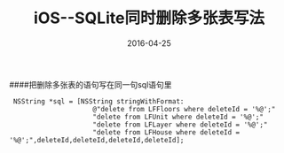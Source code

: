 ﻿---
layout: post
title: "iOS--SQLite同时删除多张表写法"
date: 2016-04-25 
categories: iOS
comments: false
tags: OC
---
####把删除多张表的语句写在同一句sql语句里
<!-- more -->
```
 NSString *sql = [NSString stringWithFormat:
                     @"delete from LFFloors where deleteId = '%@';"
                     "delete from LFUnit where deleteId = '%@';"
                     "delete from LFLayer where deleteId = '%@';"
                     "delete from LFHouse where deleteId = '%@';",deleteId,deleteId,deleteId,deleteId];
```



